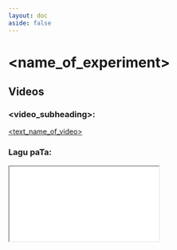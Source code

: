```yaml
---
layout: doc
aside: false
---
```


# <name_of_experiment>

## Videos

### <video_subheading>:

[<text_name_of_video>](link_to_required_video)

### Lagu paTa:

<!-- DO NOT DO: -->
<!-- <iframe width="420" height="315" src="https://youtu.be/ySn0PQEIvYg"></iframe> -->

<!-- INSTEAD DO: -->
<!-- <iframe :class="$style.video" src="https://www.youtube.com/embed/ySn0PQEIvYg"></iframe> -->

<iframe :class="$style.video" src="<source_of_video_with_youtube_dot_com_domain_in_embed_form>"></iframe>

<style module>

  .video {
    aspect-ratio: 304 / 154;
    width: 100%;
    border: none;
  }

</style>
